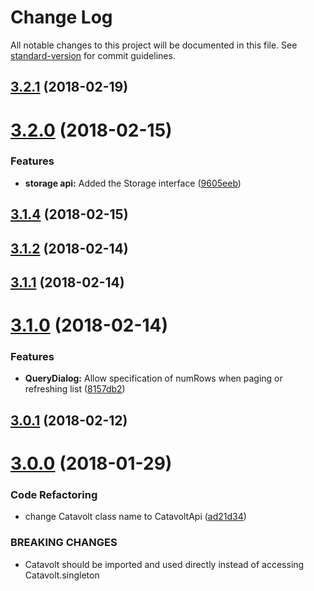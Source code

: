 # Change Log

All notable changes to this project will be documented in this file. See [standard-version](https://github.com/conventional-changelog/standard-version) for commit guidelines.

<a name="3.2.1"></a>
## [3.2.1](https://github.com/catavolt-oss/cv-dialog-sdk/compare/v3.2.0...v3.2.1) (2018-02-19)



<a name="3.2.0"></a>
# [3.2.0](https://github.com/catavolt-oss/cv-dialog-sdk/compare/v3.1.4...v3.2.0) (2018-02-15)


### Features

* **storage api:** Added the Storage interface ([9605eeb](https://github.com/catavolt-oss/cv-dialog-sdk/commit/9605eeb))



<a name="3.1.4"></a>
## [3.1.4](https://github.com/catavolt-oss/cv-dialog-sdk/compare/v3.1.2...v3.1.4) (2018-02-15)



<a name="3.1.2"></a>
## [3.1.2](https://git.catavolt.com/javascript/sdk/compare/v3.1.1...v3.1.2) (2018-02-14)



<a name="3.1.1"></a>
## [3.1.1](https://git.catavolt.com/javascript/sdk/compare/v3.1.0...v3.1.1) (2018-02-14)



<a name="3.1.0"></a>
# [3.1.0](https://git.catavolt.com/javascript/sdk/compare/v3.0.1...v3.1.0) (2018-02-14)


### Features

* **QueryDialog:** Allow specification of numRows when paging or refreshing list ([8157db2](https://git.catavolt.com/javascript/sdk/commits/8157db2))



<a name="3.0.1"></a>
## [3.0.1](https://git.catavolt.com/javascript/sdk/compare/v3.0.0...v3.0.1) (2018-02-12)



<a name="3.0.0"></a>
# [3.0.0](https://git.catavolt.com/javascript/sdk/compare/2.0.0...3.0.0) (2018-01-29)


### Code Refactoring

* change Catavolt class name to CatavoltApi ([ad21d34](https://git.catavolt.com/javascript/sdk/commits/ad21d34))


### BREAKING CHANGES

* Catavolt should be imported and used directly instead of accessing
Catavolt.singleton
